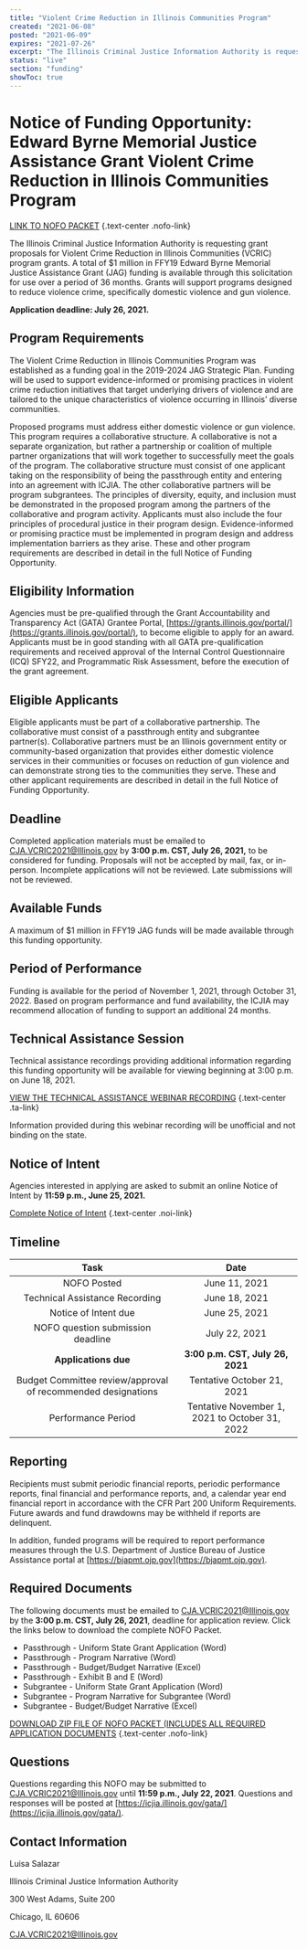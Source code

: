 ```yaml
---
title: "Violent Crime Reduction in Illinois Communities Program"
created: "2021-06-08"
posted: "2021-06-09"
expires: "2021-07-26"
excerpt: "The Illinois Criminal Justice Information Authority is requesting grant proposals for Violent Crime Reduction in Illinois Communities (VCRIC) program grants. A total of $1 million in FFY19 Edward Byrne Memorial Justice Assistance Grant (JAG) funding is available through this solicitation for use over a period of 36 months."
status: "live"
section: "funding"
showToc: true
---
```


# Notice of Funding Opportunity: Edward Byrne Memorial Justice Assistance Grant Violent Crime Reduction in Illinois Communities Program

[LINK TO NOFO PACKET](VCRIC2021NOFOPacket.zip) {.text-center .nofo-link}

The Illinois Criminal Justice Information Authority is requesting grant proposals for Violent Crime Reduction in Illinois Communities (VCRIC) program grants. A total of $1 million in FFY19 Edward Byrne Memorial Justice Assistance Grant (JAG) funding is available through this solicitation for use over a period of 36 months. Grants will support programs designed to reduce violence crime, specifically domestic violence and gun violence.

**Application deadline: July 26, 2021.**

## Program Requirements

The Violent Crime Reduction in Illinois Communities Program was established as a funding goal in the 2019-2024 JAG Strategic Plan. Funding will be used to support evidence-informed or promising practices in violent crime reduction initiatives that target underlying drivers of violence and are tailored to the unique characteristics of violence occurring in Illinois’ diverse communities.

Proposed programs must address either domestic violence or gun violence. This program requires a collaborative structure. A collaborative is not a separate organization, but rather a partnership or coalition of multiple partner organizations that will work together to successfully meet the goals of the program. The collaborative structure must consist of one applicant taking on the responsibility of being the passthrough entity and entering into an agreement with ICJIA. The other collaborative partners will be program subgrantees. The principles of diversity, equity, and inclusion must be demonstrated in the proposed program among the partners of the collaborative and program activity. Applicants must also include the four principles of procedural justice in their program design. Evidence-informed or promising practice must be implemented in program design and address implementation barriers as they arise. These and other program requirements are described in detail in the full Notice of Funding Opportunity.

## Eligibility Information

Agencies must be pre-qualified through the Grant Accountability and Transparency Act (GATA) Grantee Portal, [https://grants.illinois.gov/portal/](https://grants.illinois.gov/portal/), to become eligible to apply for an award. Applicants must be in good standing with all GATA pre-qualification requirements and received approval of the Internal Control Questionnaire (ICQ) SFY22, and Programmatic Risk Assessment, before the execution of the grant agreement.

## Eligible Applicants

Eligible applicants must be part of a collaborative partnership. The collaborative must consist of a passthrough entity and subgrantee partner(s). Collaborative partners must be an Illinois government entity or community-based organization that provides either domestic violence services in their communities or focuses on reduction of gun violence and can demonstrate strong ties to the communities they serve. These and other applicant requirements are described in detail in the full Notice of Funding Opportunity.

## Deadline

Completed application materials must be emailed to [CJA.VCRIC2021@Illinois.gov](mailto:CJA.VCRIC2021@Illinois.gov) by **3:00 p.m. CST, July 26, 2021,** to be considered for funding. Proposals will not be accepted by mail, fax, or in-person. Incomplete applications will not be reviewed. Late submissions will not be reviewed.

## Available Funds

A maximum of $1 million in FFY19 JAG funds will be made available through this funding opportunity.

## Period of Performance

Funding is available for the period of November 1, 2021, through October 31, 2022. Based on program performance and fund availability, the ICJIA may recommend allocation of funding to support an additional 24 months.

## Technical Assistance Session

Technical assistance recordings providing additional information regarding this funding opportunity will be available for viewing beginning at 3:00 p.m. on June 18, 2021.

[VIEW THE TECHNICAL ASSISTANCE WEBINAR RECORDING](https://www.youtube.com/c/IllinoisCriminalJusticeInformationAuthority/featured) {.text-center .ta-link}

Information provided during this webinar recording will be unofficial and not binding on the state.

## Notice of Intent

Agencies interested in applying are asked to submit an online Notice of Intent by **11:59 p.m., June 25, 2021.**

[Complete Notice of Intent](https://icjia.az1.qualtrics.com/jfe/form/SV_a41QcRZ8wIduKJ8) {.text-center .noi-link}

## Timeline

|                           **Task**                           |                    **Date**                    |
| :----------------------------------------------------------: | :--------------------------------------------: |
|                         NOFO Posted                          |                 June 11, 2021                  |
|                Technical Assistance Recording                |                 June 18, 2021                  |
|                     Notice of Intent due                     |                 June 25, 2021                  |
|              NOFO question submission deadline               |                 July 22, 2021                  |
|                     **Applications due**                     |        **3:00 p.m. CST, July 26, 2021**        |
| Budget Committee review/approval of recommended designations |           Tentative October 21, 2021           |
|                      Performance Period                      | Tentative November 1, 2021 to October 31, 2022 |

## Reporting

Recipients must submit periodic financial reports, periodic performance reports, final financial and performance reports, and, a calendar year end financial report in accordance with the CFR Part 200 Uniform Requirements. Future awards and fund drawdowns may be withheld if reports are delinquent.

In addition, funded programs will be required to report performance measures through the U.S. Department of Justice Bureau of Justice Assistance portal at [https://bjapmt.ojp.gov](https://bjapmt.ojp.gov).

## Required Documents

The following documents must be emailed to [CJA.VCRIC2021@Illinois.gov](mailto:CJA.VCRIC2021@Illinois.gov) by the **3:00 p.m. CST, July 26, 2021**, deadline for application review. Click the links below to download the complete NOFO Packet.

- Passthrough - Uniform State Grant Application (Word)
- Passthrough - Program Narrative (Word)
- Passthrough - Budget/Budget Narrative (Excel)
- Passthrough - Exhibit B and E (Word)
- Subgrantee - Uniform State Grant Application (Word)
- Subgrantee - Program Narrative for Subgrantee (Word)
- Subgrantee - Budget/Budget Narrative (Excel)

[DOWNLOAD ZIP FILE OF NOFO PACKET (INCLUDES ALL REQUIRED APPLICATION DOCUMENTS](VCRIC2021NOFOPacket.zip) {.text-center .nofo-link}

## Questions

Questions regarding this NOFO may be submitted to [CJA.VCRIC2021@Illinois.gov](mailto:CJA.VCRIC2021@Illinois.gov) until **11:59 p.m., July 22, 2021**. Questions and responses will be posted at [https://icjia.illinois.gov/gata/](https://icjia.illinois.gov/gata/).

## Contact Information

Luisa Salazar

Illinois Criminal Justice Information Authority

300 West Adams, Suite 200

Chicago, IL 60606

[CJA.VCRIC2021@Illinois.gov](mailto:CJA.VCRIC2021@Illinois.gov)
